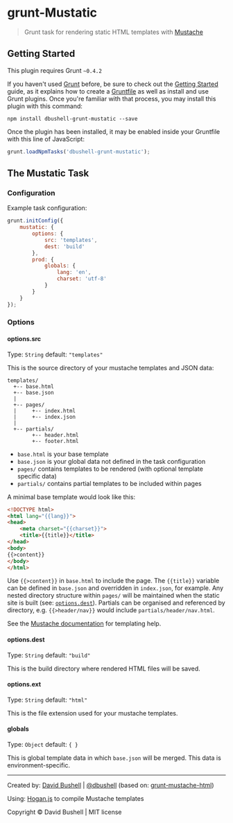 grunt-Mustatic
==============

> Grunt task for rendering static HTML templates with [Mustache](http://mustache.github.io/)

## Getting Started
This plugin requires Grunt `~0.4.2`

If you haven't used [Grunt](http://gruntjs.com/) before, be sure to check out the [Getting Started](http://gruntjs.com/getting-started) guide, as it explains how to create a [Gruntfile](http://gruntjs.com/sample-gruntfile) as well as install and use Grunt plugins. Once you're familiar with that process, you may install this plugin with this command:

```shell
npm install dbushell-grunt-mustatic --save
```

Once the plugin has been installed, it may be enabled inside your Gruntfile with this line of JavaScript:

```js
grunt.loadNpmTasks('dbushell-grunt-mustatic');
```

## The Mustatic Task

### Configuration

Example task configuration:

```js
grunt.initConfig({
    mustatic: {
        options: {
            src: 'templates',
            dest: 'build'
        },
        prod: {
            globals: {
                lang: 'en',
                charset: 'utf-8'
            }
        }
    }
});
```

### Options

#### options.src

Type: `String` default: `"templates"`

This is the source directory of your mustache templates and JSON data:

```
templates/
  +-- base.html
  +-- base.json
  |
  +-- pages/
  |     +-- index.html
  |     +-- index.json
  |
  +-- partials/
        +-- header.html
        +-- footer.html
```

* `base.html` is your base template
* `base.json` is your global data not defined in the task configuration
* `pages/` contains templates to be rendered (with optional template specific data)
* `partials/` contains partial templates to be included within pages

A minimal base template would look like this:

```html
<!DOCTYPE html>
<html lang="{{lang}}">
<head>
    <meta charset="{{charset}}">
    <title>{{title}}</title>
</head>
<body>
{{>content}}
</body>
</html>
```

Use `{{>content}}` in `base.html` to include the page.
The `{{title}}` variable can be defined in `base.json` and overridden in `index.json`, for example.
Any nested directory structure within `pages/` will be maintained when the static site is built (see: [`options.dest`](#optionsdest)).
Partials can be organised and referenced by directory, e.g. `{{>header/nav}}` would include `partials/header/nav.html`.

See the [Mustache documentation](http://mustache.github.io/mustache.5.html) for templating help.

#### options.dest

Type: `String` default: `"build"`

This is the build directory where rendered HTML files will be saved.

#### options.ext

Type: `String` default: `"html"`

This is the file extension used for your mustache templates.

#### globals

Type: `Object` default: `{ }`

This is global template data in which `base.json` will be merged. This data is environment-specific.


* * *

Created by: [David Bushell](http://dbushell.com) | [@dbushell](http://twitter.com/dbushell) (based on: [grunt-mustache-html](https://github.com/haio/grunt-mustache-html))

Using: [Hogan.js](https://github.com/twitter/hogan.js) to compile Mustache templates

Copyright © David Bushell | MIT license
